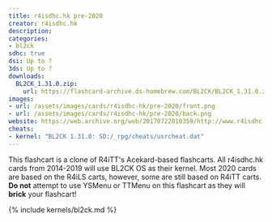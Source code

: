 ```yaml
---
title: r4isdhc.hk pre-2020
creator: r4isdhc.hk
description:
categories:
- bl2ck
sdhc: true
dsi: Up to ?
3ds: Up to ?
downloads:
  BL2CK_1.31.0.zip:
    url: https://flashcard-archive.ds-homebrew.com/BL2CK/BL2CK_1.31.0.zip
images:
- url: /assets/images/cards/r4isdhc-hk/pre-2020/front.png
- url: /assets/images/cards/r4isdhc-hk/pre-2020/back.png
website: https://web.archive.org/web/20170722010359/http://www.r4isdhc.hk/index.htm
cheats:
- kernel: "BL2CK 1.31.0: SD:/_rpg/cheats/usrcheat.dat"
---
```


This flashcart is a clone of R4iTT's Acekard-based flashcarts. All r4isdhc.hk cards from 2014-2019 will use BL2CK OS as their kernel. Most 2020 cards are based on the R4iLS carts, however, some are still based on R4iTT carts. **Do not** attempt to use YSMenu or TTMenu on this flashcart as they will **brick** your flashcart!

{% include kernels/bl2ck.md %}